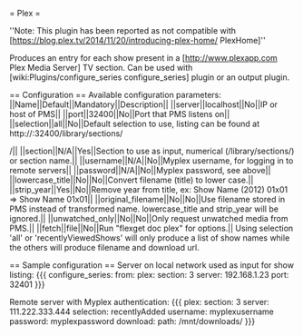 = Plex  =

''Note: This plugin has been reported as not compatible with [https://blog.plex.tv/2014/11/20/introducing-plex-home/ PlexHome]''

Produces an entry for each show present in a  [http://www.plexapp.com Plex Media Server] TV section. Can be used with [wiki:Plugins/configure_series configure_series] plugin or an output plugin.

== Configuration ==
Available configuration parameters:
||Name||Default||Mandatory||Description||
||server||localhost||No||IP or host of PMS||
||port||32400||No||Port that PMS listens on||
||selection||all||No||Default selection to use, listing can be found at http://<yourplexserver>:32400/library/sections/<section>/||
||section||N/A||Yes||Section to use as input, numerical (/library/sections/<num>) or section name.||
||username||N/A||No||Myplex username, for logging in to remote servers||
||password||N/A||No||Myplex password, see above||
||lowercase_title||No||No||Convert filename (title) to lower case.||
||strip_year||Yes||No||Remove year from title, ex: Show Name (2012) 01x01 => Show Name 01x01||
||original_filename||No||No||Use filename stored in PMS instead of transformed name. lowercase_title and strip_year will be ignored.||
||unwatched_only||No||No||Only request unwatched media from PMS.||
||fetch||file||No||Run "flexget doc plex" for options.||
Using selection 'all' or 'recentlyViewedShows' will only produce a list of show names while the others will produce filename and download url.

== Sample configuration ==
Server on local network used as input for show listing:
{{{
configure_series:
  from:
    plex:
      section: 3
      server: 192.168.1.23
      port: 32401
}}}

Remote server with Myplex authentication:
{{{
plex:
  section: 3
  server: 111.222.333.444
  selection: recentlyAdded
  username: myplexusername
  password: myplexpassword
download:
  path: /mnt/downloads/
}}}